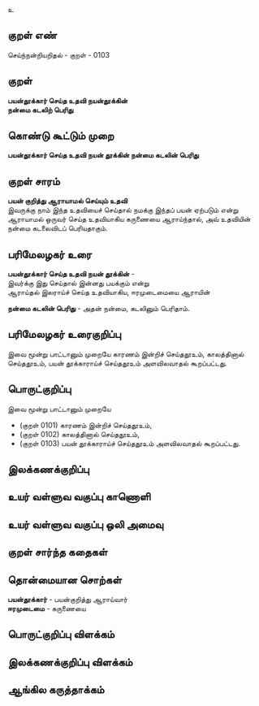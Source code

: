 உ

## குறள் எண் 

செய்ந்நன்றியறிதல் - குறள் - 0103  

## குறள் 

**பயன்தூக்கார் செய்த உதவி நயன்தூக்கின்  
நன்மை கடலிற் பெரிது**

## கொண்டு கூட்டும் முறை

**பயன்தூக்கார் செய்த உதவி நயன் தூக்கின் நன்மை கடலின் பெரிது**  

## குறள் சாரம் 

**பயன் குறித்து ஆராயாமல் செய்யும் உதவி**  
இவருக்கு நாம் இந்த உதவியைச் செய்தால் நமக்கு இந்தப் பயன் ஏற்படும் என்று ஆராயாமல் ஒருவர் செய்த உதவியாகிய கருணையை ஆராய்ந்தால், அவ் உதவியின் நன்மை கடலைவிடப் பெரியதாகும்.  

## பரிமேலழகர் உரை

**பயன்தூக்கார் செய்த உதவி நயன் தூக்கின்** -  
இவர்க்கு இது செய்தால் இன்னது பயக்கும் என்று  
ஆராய்தல் இலராய்ச் செய்த உதவியாகிய, ஈரமுடைமையை ஆராயின்  

**நன்மை கடலின் பெரிது** - அதன் நன்மை, கடலினும் பெரிதாம்.  

## பரிமேலழகர் உரைகுறிப்பு   

இவை மூன்று பாட்டானும் முறையே காரணம் இன்றிச் செய்ததூஉம், காலத்தினால் செய்ததூஉம், பயன் தூக்காராய்ச் செய்ததூஉம் அளவிலவாதல் கூறப்பட்டது.  

## பொருட்குறிப்பு 

இவை மூன்று பாட்டானும் முறையே  

* (குறள் 0101) காரணம் இன்றிச் செய்ததூஉம்,  
* (குறள் 0102) காலத்தினால் செய்ததூஉம்,  
* (குறள் 0103) பயன் தூக்காராய்ச் செய்ததூஉம் அளவிலவாதல் கூறப்பட்டது.

## இலக்கணக்குறிப்பு  


## உயர் வள்ளுவ வகுப்பு காணொளி


## உயர் வள்ளுவ வகுப்பு ஒலி அமைவு 

 
## குறள் சார்ந்த கதைகள் 


## தொன்மையான சொற்கள்

**பயன்தூக்கார்** - பயன்குறித்து ஆராய்வார்     
**ஈரமுடைமை** - கருணையை 

## பொருட்குறிப்பு விளக்கம்


## இலக்கணக்குறிப்பு விளக்கம்


## ஆங்கில கருத்தாக்கம் 


